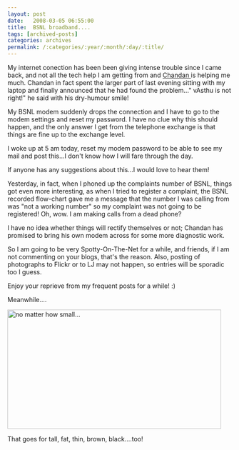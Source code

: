 ```yaml
---
layout: post
date:	2008-03-05 06:55:00
title:  BSNL broadband....
tags: [archived-posts]
categories: archives
permalink: /:categories/:year/:month/:day/:title/
---
```

My internet conection has been been giving intense trouble since I came back, and not all the tech help I am getting from <LJ user="anushsh"> and <a href="http://www.chandanv.blogspot.com/"> Chandan </a> is helping me much. Chandan in fact spent the larger part of last evening sitting with my laptop and finally announced that he had found the problem..." vAsthu is not right!" he said with his dry-humour smile!

My BSNL modem suddenly drops the connection and I have to go to the modem settings and reset my password. I have no clue why this should happen, and the only answer I get from the telephone exchange is that things are fine up to the exchange level. 

I woke up at 5 am today, reset my modem password to be able to see my mail and post this...I don't know how I will fare through the day.

If anyone has any suggestions about this...I would love to hear them!


Yesterday, in fact, when I phoned up the complaints number of BSNL, things got even more interesting, as when I tried to register a complaint, the BSNL recorded flow-chart gave me a message that the number I was calling from was "not a working number" so my complaint was not going to be registered! Oh, wow. I am making calls from a dead phone?

I have no idea whether things will rectify themselves or not; Chandan has promised to bring his own modem across for some more diagnostic work.

So I am going to be very Spotty-On-The-Net for a while, and friends, if I am not commenting on your blogs, that's the reason. Also, posting of photographs to Flickr or to LJ may not happen, so entries will be sporadic too I guess. 

Enjoy your reprieve from my frequent posts for a while! :)

Meanwhile....


<a href="http://www.flickr.com/photos/23605368@N06/2310702773/" title="no matter how small... by feb8onwards, on Flickr"><img src="http://farm4.static.flickr.com/3234/2310702773_28f3542f5e_o.jpg" width="479" height="267" alt="no matter how small..." /></a>


That goes for tall, fat, thin, brown, black....too!

